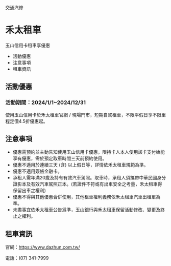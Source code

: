 交通汽修

# 禾太租車  

玉山信用卡租車享優惠

  * 活動優惠
  * 注意事項
  * 租車資訊

## 活動優惠

###  活動期間：2024/1/1~2024/12/31

使用玉山信用卡於禾太租車官網 / 現場門市，短期自駕租車，不限平假日享不限里程定價4.5折優惠起。

## 注意事項

  * 優惠需預約並主動告知使用玉山信用卡優惠，限持卡人本人使用該卡支付始能享有優惠，需於預定取車時間三天前預約使用。
  * 優惠不適用於連續三天 (含) 以上假日等，詳情依禾太租車規範為準。
  * 優惠不適用簽帳金融卡。
  * 承租人需年滿20歲及持有有效汽車駕照。取車時，承租人須攜帶中華民國身分證影本及有效汽車駕照正本。(若證件不符或有出車安全之考量，禾太租車得保留出車之權利)
  * 優惠不得與其他優惠合併使用，其他租車權利義務依禾太租車汽車出租單為準。
  * 未盡事宜依禾太租車公告爲準，玉山銀行與禾太租車保留活動修改、變更及終止之權利。

## 租車資訊

官網：https://www.dazhun.com.tw/

電話：(07) 341-7999

